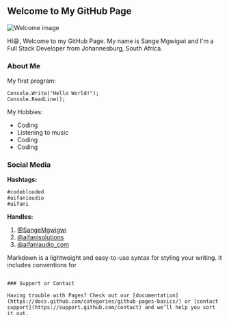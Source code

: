 ## Welcome to My GitHub Page

![Welcome image](https://myoctocat.com/assets/images/base-octocat.svg)

Hi:smile:, Welcome to my GitHub Page. My name is
Sange Mgwigwi and I'm a Full Stack Developer from Johannesburg, South Africa.


### About Me

My first program:

```
Console.Write("Hello World!");
Console.ReadLine();
```

My Hobbies:

- Coding
- Listening to music
- Coding
- Coding

### Social Media

**Hashtags:**

```hastags
#codeblooded
#aifaniaudio
#aifani
```

**Handles:**

1. [@SangeMgwigwi](https://twitter.com/SangeMgwigwi)
2. [@aifanisolutions](https://twitter.com/aifanisolutions)
3. [@aifaniaudio_com](https://twitter.com/aifaniaudio_com)

Markdown is a lightweight and easy-to-use syntax for styling your writing. It includes conventions for

```aboutme

### Support or Contact

Having trouble with Pages? Check out our [documentation](https://docs.github.com/categories/github-pages-basics/) or [contact support](https://support.github.com/contact) and we’ll help you sort it out.
